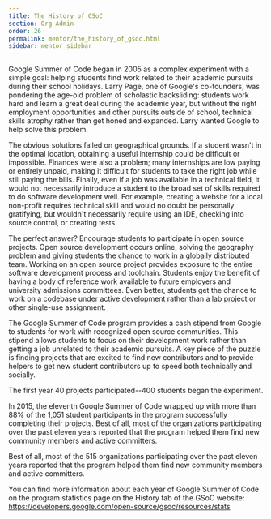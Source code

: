 ```yaml
---
title: The History of GSoC
section: Org Admin
order: 26
permalink: mentor/the_history_of_gsoc.html
sidebar: mentor_sidebar
---
```


Google Summer of Code began in 2005 as a complex experiment with a simple goal: helping students find work related to their academic pursuits during their school holidays. Larry Page, one of Google's co-founders, was pondering the age-old problem of scholastic backsliding: students work hard and learn a great deal during the academic year, but without the right employment opportunities and other pursuits outside of school, technical skills atrophy rather than get honed and expanded. Larry wanted Google to help solve this problem.

The obvious solutions failed on geographical grounds. If a student wasn't in the optimal location, obtaining a useful internship could be difficult or impossible. Finances were also a problem; many internships are low paying or entirely unpaid, making it difficult for students to take the right job while still paying the bills. Finally, even if a job was available in a technical field, it would not necessarily introduce a student to the broad set of skills required to do software development well. For example, creating a website for a local non-profit requires technical skill and would no doubt be personally gratifying, but wouldn't necessarily require using an IDE, checking into source control, or creating tests.

The perfect answer? Encourage students to participate in open source projects. Open source development occurs online, solving the geography problem and giving students the chance to work in a globally distributed team. Working on an open source project provides exposure to the entire software development process and toolchain. Students enjoy the benefit of having a body of reference work available to future employers and university admissions committees. Even better, students get the chance to work on a codebase under active development rather than a lab project or other single-use assignment.

The Google Summer of Code program provides a cash stipend from Google to students for work with recognized open source communities. This stipend allows students to focus on their development work rather than getting a job unrelated to their academic pursuits. A key piece of the puzzle is finding projects that are excited to find new contributors and to provide helpers to get new student contributors up to speed both technically and socially.

The first year 40 projects participated--400 students began the experiment.

In 2015, the eleventh Google Summer of Code wrapped up with more than 88% of the 1,051 student participants in the program successfully completing their projects. Best of all, most of the organizations participating over the past eleven years reported that the program helped them find new community members and active committers. 

Best of all, most of the 515 organizations participating over the past eleven years reported that the program helped them find new community members and active committers.

You can find more information about each year of Google Summer of Code on the program statistics page on the History tab of the GSoC website: https://developers.google.com/open-source/gsoc/resources/stats


